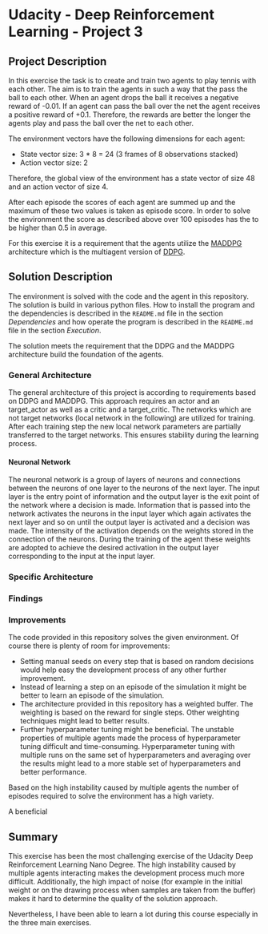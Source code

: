 # Udacity - Deep Reinforcement Learning - Project 3

## Project Description

In this exercise the task is to create and train two agents to play tennis with each other.
The aim is to train the agents in such a way that the pass the ball to each other.
When an agent drops the ball it receives a negative reward of -0.01.
If an agent can pass the ball over the net the agent receives a positive reward of +0.1.
Therefore, the rewards are better the longer the agents play and pass the ball over the net to each other.

The environment vectors have the following dimensions for each agent:
- State vector size: 3 * 8 = 24 (3 frames of 8 observations stacked)
- Action vector size: 2

Therefore, the global view of the environment has a state vector of size 48 and an action vector of size 4.

After each episode the scores of each agent are summed up and the maximum of these two values is taken as episode score.
In order to solve the environment the score as described above over 100 episodes has the to be higher than 0.5 in average.

For this exercise it is a requirement that the agents utilize the [MADDPG](MADDPG_paper) architecture which is the multiagent version of [DDPG](DDPG_paper).

[DDPG_paper]: https://arxiv.org/pdf/1509.02971v6.pdf
[MADDPG_paper]: https://arxiv.org/pdf/1706.02275v4.pdf

## Solution Description

The environment is solved with the code and the agent in this repository.
The solution is build in various python files.
How to install the program and the dependencies is described in the `README.md` file in the section *Dependencies* and how operate the program is described in the `README.md` file in the section *Execution*.

The solution meets the requirement that the DDPG and the MADDPG architecture build the foundation of the agents.

### General Architecture

The general architecture of this project is according to requirements based on DDPG and MADDPG.
This approach requires an actor and an target_actor as well as a critic and a target_critic.
The networks which are not target networks (local network in the following) are utilized for training.
After each training step the new local network parameters are partially transferred to the target networks.
This ensures stability during the learning process.

#### Neuronal Network

The neuronal network is a group of layers of neurons and connections between the neurons of one layer to the neurons of the next layer.
The input layer is the entry point of information and the output layer is the exit point of the network where a decision is made.
Information that is passed into the network activates the neurons in the input layer which again activates the next layer and so on until the output layer is activated and a decision was made.
The intensity of the activation depends on the weights stored in the connection of the neurons.
During the training of the agent these weights are adopted to achieve the desired activation in the output layer corresponding to the input at the input layer.

### Specific Architecture

### Findings

### Improvements

The code provided in this repository solves the given environment.
Of course there is plenty of room for improvements:

- Setting manual seeds on every step that is based on random decisions would help easy the development process of any other further improvement.
- Instead of learning a step on an episode of the simulation it might be better to learn an episode of the simulation.
- The architecture provided in this repository has a weighted buffer.
  The weighting is based on the reward for single steps.
  Other weighting techniques might lead to better results.
- Further hyperparameter tuning might be beneficial.
  The unstable properties of multiple agents made the process of hyperparameter tuning difficult and time-consuming.
  Hyperparameter tuning with multiple runs on the same set of hyperparameters and averaging over the results might lead to a more stable set of hyperparameters and better performance.

Based on the high instability caused by multiple agents the number of episodes required to solve the environment has a high variety.

A beneficial 

## Summary

This exercise has been the most challenging exercise of the Udacity Deep Reinforcement Learning Nano Degree.
The high instability caused by multiple agents interacting makes the development process much more difficult.
Additionally, the high impact of noise (for example in the initial weight or on the drawing process when samples are taken from the buffer) makes it hard to determine the quality of the solution approach.

Nevertheless, I have been able to learn a lot during this course especially in the three main exercises.